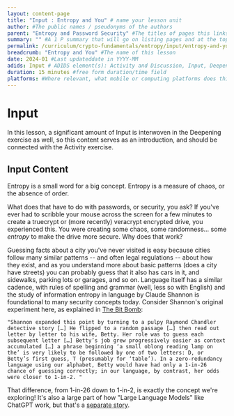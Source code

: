 ```yaml
---
layout: content-page
title: "Input : Entropy and You" # name your lesson unit
author: #The public names / pseudonyms of the authors
parent: "Entropy and Password Security" #The titles of pages this links from
summary: "" #A 1 P summary that will go on listing pages and at the top of this page
permalink: /curriculum/crypto-fundamentals/entropy/input/entropy-and-you/ #The full URL of this, for its primary parent page, e.g. /curriculum/safer-browsing/anonymity-and-circumvention/activity-discussion/offline-circumvention/
breadcrumb: "Entropy and You" #The name of this lesson
date: 2024-01 #Last updateddate in YYYY-MM
adids: Input # ADIDS element(s): Activity and Discussion, Input, Deepening, Synthesis
duration: 15 minutes #free form duration/time field
platforms: #Where relevant, what mobile or computing platforms does this apply to: Linux, Mac OS, Windows, Android, iOS
---
```



# Input 

In this lesson, a significant amount of Input is interwoven in the Deepening exercise as well, so this content serves as an introduction, and should be connected with the Activity exercise.

## Input Content 


Entropy is a small word for a big concept. Entropy is a measure of chaos, or the absence of order.

<!-- In physics, entropy is the Second Law of thermodynamics. Given the general state of the world, it may surprise you that life is amazingly anti-entropic. The complexities of all the systems working in any form of harmony to keep us all living on this planet is an amazing example of order - one in fact that requires a substantial portion of a star's energy output over billions of years to create and maintain.  In fact, the immense, raw, nuclear destruction ongoing inside that star is the "balance" of entropy that makes our order possible. -->

What does that have to do with passwords, or security, you ask?  If you've ever had to scribble your mouse across the screen for a few minutes to create a truecrypt or (more recently) veracrypt encrypted drive, you experienced this.  You were creating some chaos, some randomness... some *entropy* to make the drive more secure.  Why does that work?

Guessing facts about a city you've never visited is easy because cities follow many similar patterns -- and often legal regulations -- about how they exist, and as you understand more about basic patterns (does a city have streets) you can probably guess that it also has cars in it, and sidewalks, parking lots or garages, and so on. Language itself has a similar cadence, with rules of spelling and grammar (well, less so with English) and the study of information entropy in language by Claude Shannon is foundational to many security concepts today. Consider Shannon's original experiment here, as explained in [The Bit Bomb](https://aeon.co/essays/how-a-polymath-transformed-our-understanding-of-information):

	"Shannon expanded this point by turning to a pulpy Raymond Chandler detective story […] He flipped to a random passage […] then read out letter by letter to his wife, Betty. Her role was to guess each subsequent letter […] Betty’s job grew progressively easier as context accumulated […] a phrase beginning ‘a small oblong reading lamp on the’ is very likely to be followed by one of two letters: D, or Betty’s first guess, T (presumably for ‘table’). In a zero-redundancy language using our alphabet, Betty would have had only a 1-in-26 chance of guessing correctly; in our language, by contrast, her odds were closer to 1-in-2. " 

That difference, from 1-in-26 down to 1-in-2, is exactly the concept we're exploring! It's also a large part of how "Large Language Models" like ChatGPT work, but that's a [separate story](https://writings.stephenwolfram.com/2023/02/what-is-chatgpt-doing-and-why-does-it-work/). 
